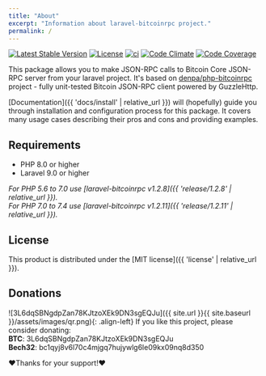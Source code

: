 ```yaml
---
title: "About"
excerpt: "Information about laravel-bitcoinrpc project."
permalink: /
---
```

[![Latest Stable Version](https://poser.pugx.org/denpa/laravel-bitcoinrpc/v/stable)](https://packagist.org/packages/denpa/laravel-bitcoinrpc)
[![License](https://poser.pugx.org/denpa/laravel-bitcoinrpc/license)](https://packagist.org/packages/denpa/laravel-bitcoinrpc)
[![ci](https://github.com/denpamusic/laravel-bitcoinrpc/actions/workflows/ci.yml/badge.svg)](https://github.com/denpamusic/laravel-bitcoinrpc/actions/workflows/ci.yml)
[![Code Climate](https://codeclimate.com/github/denpamusic/laravel-bitcoinrpc/badges/gpa.svg)](https://codeclimate.com/github/denpamusic/laravel-bitcoinrpc)
[![Code Coverage](https://codeclimate.com/github/denpamusic/laravel-bitcoinrpc/badges/coverage.svg)](https://codeclimate.com/github/denpamusic/laravel-bitcoinrpc/coverage)

This package allows you to make JSON-RPC calls to Bitcoin Core JSON-RPC server from your laravel project.
It's based on [denpa/php-bitcoinrpc](https://github.com/denpamusic/php-bitcoinrpc) project - fully unit-tested Bitcoin JSON-RPC client powered by GuzzleHttp.

[Documentation]({{ 'docs/install' | relative_url }}) will (hopefully) guide you through installation and configuration process for this package.
It covers many usage cases describing their pros and cons and providing examples.

## Requirements
* PHP 8.0 or higher
* Laravel 9.0 or higher

_For PHP 5.6 to 7.0 use [laravel-bitcoinrpc v1.2.8]({{ 'release/1.2.8' | relative_url }})._  
_For PHP 7.0 to 7.4 use [laravel-bitcoinrpc v1.2.11]({{ 'release/1.2.11' | relative_url }})._

## License
This product is distributed under the [MIT license]({{ 'license' | relative_url }}).

## Donations

![3L6dqSBNgdpZan78KJtzoXEk9DN3sgEQJu]({{ site.url }}{{ site.baseurl }}/assets/images/qr.png){: .align-left}
If you like this project, please consider donating:  
**BTC**: 3L6dqSBNgdpZan78KJtzoXEk9DN3sgEQJu  
**Bech32**: bc1qyj8v6l70c4mjgq7hujywlg6le09kx09nq8d350

❤Thanks for your support!❤
